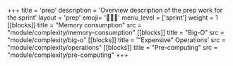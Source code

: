 +++
title = 'prep'
description = 'Overview description of the prep work for the sprint'
layout = 'prep'
emoji= '🧑🏾‍💻'
menu_level = ['sprint']
weight = 1
[[blocks]]
title = "Memory consumption"
src = "module/complexity/memory-consumption"
[[blocks]]
title = "Big-O"
src = "module/complexity/big-o"
[[blocks]]
title = '"Expensive" Operations'
src = "module/complexity/operations"
[[blocks]]
title = "Pre-computing"
src = "module/complexity/pre-computing"
+++

